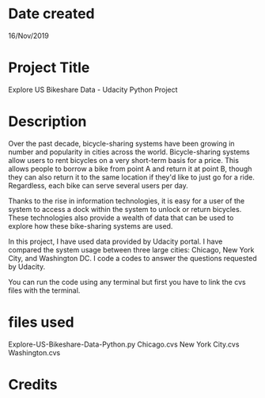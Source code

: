 # Date created
16/Nov/2019 

# Project Title
Explore US Bikeshare Data - Udacity Python Project

# Description
Over the past decade, bicycle-sharing systems have been growing in number and popularity in cities across the world. Bicycle-sharing systems allow users to rent bicycles on a very short-term basis for a price. This allows people to borrow a bike from point A and return it at point B, though they can also return it to the same location if they'd like to just go for a ride. Regardless, each bike can serve several users per day.

Thanks to the rise in information technologies, it is easy for a user of the system to access a dock within the system to unlock or return bicycles. These technologies also provide a wealth of data that can be used to explore how these bike-sharing systems are used.

In this project, I have used data provided by Udacity portal. I have compared the system usage between three large cities: Chicago, New York City, and Washington DC. I code a codes to answer the questions requested by Udacity.

You can run the code using any terminal but first you have to link the cvs files with the terminal.

# files used 
Explore-US-Bikeshare-Data-Python.py
Chicago.cvs
New York City.cvs
Washington.cvs

# Credits

